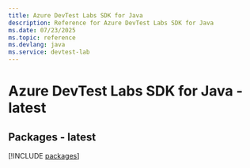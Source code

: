 ```yaml
---
title: Azure DevTest Labs SDK for Java
description: Reference for Azure DevTest Labs SDK for Java
ms.date: 07/23/2025
ms.topic: reference
ms.devlang: java
ms.service: devtest-lab
---
```

# Azure DevTest Labs SDK for Java - latest
## Packages - latest
[!INCLUDE [packages](devtest-labs-index.md)]